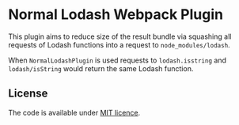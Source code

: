 # Normal Lodash Webpack Plugin

This plugin aims to reduce size of the result bundle via squashing all requests of Lodash functions
into a request to `node_modules/lodash`.

When `NormalLodashPlugin` is used requests to `lodash.isstring` and `lodash/isString` would return
the same Lodash function.


## License

The code is available under [MIT licence](LICENSE.txt).
